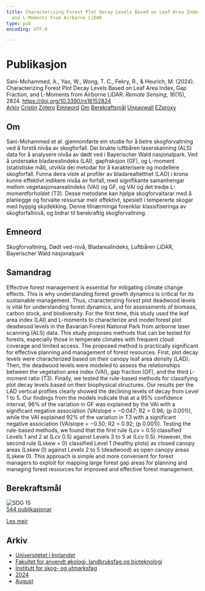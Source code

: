 ```yaml
---
title: Characterizing Forest Plot Decay Levels Based on Leaf Area Index, Gap Fraction,
  and L-Moments from Airborne LiDAR
type: pub
encoding: UTF-8

---
```

<h1>Publikasjon</h1>
<article id="csl-bib-container-HXU6X6M2" class="csl-bib-container">
  <div class="csl-bib-body"> <div class="csl-entry">Sani-Mohammed, A., Yao, W., Wong, T. C., Fekry, R., &#38; Heurich, M. (2024). Characterizing Forest Plot Decay Levels Based on Leaf Area Index, Gap Fraction, and L-Moments from Airborne LiDAR. <i>Remote Sensing</i>, <i>16</i>(15), 2824. <a href="https://doi.org/10.3390/rs16152824">https://doi.org/10.3390/rs16152824</a></div> </div>
  <div class="csl-bib-buttons">
    <a href="#taxonomy-article-HXU6X6M2" alt="archive" class="csl-bib-button">Arkiv</a>
    <a href="https://app.cristin.no/results/show.jsf?id=2289404" alt="Cristin" class="csl-bib-button">Cristin</a>
    <a href="http://zotero.org/groups/5881554/items/HXU6X6M2" alt="Zotero" class="csl-bib-button">Zotero</a>
    <a href="#keywords-article-HXU6X6M2" alt="keywords" class="csl-bib-button">Emneord</a>
    <a href="#about-article-HXU6X6M2" alt="about_pub" class="csl-bib-button">Om</a>
    <a href="#sdg-article-HXU6X6M2" alt="sdg" class="csl-bib-button">Berekraftsmål</a>
    <a href="https://doi.org/10.3390/rs16152824" alt="Unpaywall" class="csl-bib-button">Unpaywall</a>
    <a href="https://doi.org/10.3390/rs16152824" alt="EZproxy" class="csl-bib-button">EZproxy</a>
  </div>
  <div id="csl-bib-meta-container-HXU6X6M2"></div>
</article>
<div id="csl-bib-meta-HXU6X6M2" class="csl-bib-meta">
  <article id="about-article-HXU6X6M2" class="about_pub-article">
    <h1>Om</h1>
    Sani-Mohammed et al. gjennomførte ein studie for å betre skogforvaltning ved å forstå nivåa av skogforfall. Dei brukte luftbåren laserskanning (ALS) data for å analysere nivåa av dødt ved i Bayerischer Wald nasjonalpark. Ved å undersøke bladarealindeks (LAI), gapfraksjon (GF), og L-moment (statistiske mål), utvikla dei metodar for å karakterisere og modellere skogforfall. Funna deira viste at profiler av bladarealtetthet (LAD) i krona kunne effektivt indikere nivåa av forfall, med signifikante samanhengar mellom vegetasjonsarealindeks (VAI) og GF, og VAI og det tredje L-momentforholdet (T3). Desse metodane kan hjelpe skogforvaltarar med å planlegge og forvalte ressursar meir effektivt, spesielt i tempererte skogar med hyppig skydekking. Denne tilnærminga forenklar klassifiseringa av skogforfallnivå, og bidrar til berekraftig skogforvaltning.
  </article>
  <article id="keywords-article-HXU6X6M2" class="keywords-article">
    <h1>Emneord</h1>
    Skogforvaltning, Dødt ved-nivå, Bladarealindeks, Luftbåren LiDAR, Bayerischer Wald nasjonalpark
  </article>
  <article id="abstract-article-HXU6X6M2" class="abstract-article">
    <h1>Samandrag</h1>
    Effective forest management is essential for mitigating climate change effects. This is why understanding forest growth dynamics is critical for its sustainable management. Thus, characterizing forest plot deadwood levels is vital for understanding forest dynamics, and for assessments of biomass, carbon stock, and biodiversity. For the first time, this study used the leaf area index (LAI) and L-moments to characterize and model forest plot deadwood levels in the Bavarian Forest National Park from airborne laser scanning (ALS) data. This study proposes methods that can be tested for forests, especially those in temperate climates with frequent cloud coverage and limited access. The proposed method is practically significant for effective planning and management of forest resources. First, plot decay levels were characterized based on their canopy leaf area density (LAD). Then, the deadwood levels were modeled to assess the relationships between the vegetation area index (VAI), gap fraction (GF), and the third L-moment ratio (T3). Finally, we tested the rule-based methods for classifying plot decay levels based on their biophysical structures. Our results per the LAD vertical profiles clearly showed the declining levels of decay from Level 1 to 5. Our findings from the models indicate that at a 95% confidence interval, 96% of the variation in GF was explained by the VAI with a significant negative association (VAIslope = −0.047; R2 = 0.96; (p 0.001)), while the VAI explained 92% of the variation in T3 with a significant negative association (VAIslope = −0.50; R2 = 0.92; (p 0.001)). Testing the rule-based methods, we found that the first rule (Lcv = 0.5) classified Levels 1 and 2 at (Lcv 0.5) against Levels 3 to 5 at (Lcv 0.5). However, the second rule (Lskew = 0) classified Level 1 (healthy plots) as closed canopy areas (Lskew 0) against Levels 2 to 5 (deadwood) as open canopy areas (Lskew 0). This approach is simple and more convenient for forest managers to exploit for mapping large forest gap areas for planning and managing forest resources for improved and effective forest management.
  </article>
  <article id="sdg-article-HXU6X6M2" class="sdg-article">
    <h1>Berekraftsmål</h1>
    <div class="sdg-container"><div id="sdg15" class="sdg">
        <img src="{{< params subfolder >}}images/sdg/sdg15_nn.png" class="image" alt="SDG 15">
        <div class="sdg-overlay">
          <a href="{{< params subfolder >}}nn/archive/?sdg=15#archive" class="sdg-publication-count"><span>544</span> publikasjonar</a>
          <p><a href="https://fn.no/om-fn/fns-baerekraftsmaal/livet-paa-land?lang=nno-NO" class="sdg-read-more">Les meir</a></p>
        </div>
      </div></div>
  </article>
  <article id="taxonomy-article-HXU6X6M2" class="taxonomy-article">
    <h1>Arkiv</h1>
    <ul>
      <li><a href="{{< params subfolder >}}nn/archive/?key=3DCRN523">Universitetet i Innlandet</a></li>
      <li><a href="{{< params subfolder >}}nn/archive/?key=T77LXH6D">Fakultet for anvendt økologi, landbruksfag og bioteknologi</a></li>
      <li><a href="{{< params subfolder >}}nn/archive/?key=7TRARPE3">Institutt for skog- og utmarksfag</a></li>
      <li><a href="{{< params subfolder >}}nn/archive/?key=A4XX8HDP">2024</a></li>
      <li><a href="{{< params subfolder >}}nn/archive/?key=HFYJIYIE">August</a></li>
    </ul>
  </article>
</div>
